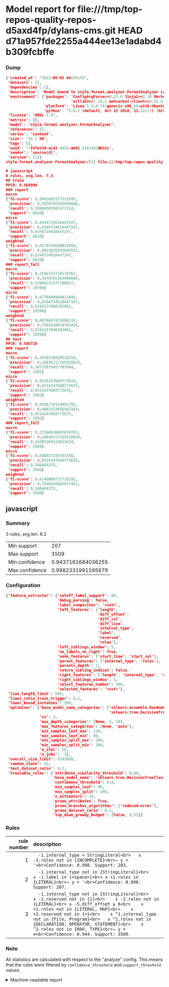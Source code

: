 # Model report for file:///tmp/top-repos-quality-repos-d5axd4fp/dylans-cms.git HEAD d71a957fde2255a444ee13e1adabd4b309fcbffe

### Dump

```json
{'created_at': '2021-09-02 04:59:55',
 'datasets': [],
 'dependencies': [],
 'description': 'Model bound to style.format.analyzer.FormatAnalyzer Lookout analyzer.',
 'environment': {'packages': 'ConfigArgParse==0.13.0 Jinja2==2.10 MarkupSafe==1.1.1 PyStemmer==1.3.0 PyYAML==5.1 Pympler==0.5 SQLAlchemy==1.2.10 SQLAlchemy-Utils==0.33.3 asdf==2.3.2 bblfsh==2.12.7 boto==2.49.0 boto3==1.9.130 botocore==1.12.130 cachetools==2.0.1 certifi==2019.3.9 chardet==3.0.4 clint==0.5.1 docker==3.7.0 docker-pycreds==0.4.0 dulwich==0.19.11 grpcio==1.19.0 grpcio-tools==1.19.0 humanfriendly==4.16.1 humanize==0.5.1 idna==2.8 jmespath==0.9.4 jsonschema==2.6.0 lookout-sdk==0.4.1 lookout-sdk-ml==0.19.0 lookout-style==0.2.0 lz4==2.1.6 modelforge==0.12.1 numpy==1.16.2 packaging==19.0 pandas==0.22.0 pip==19.0.3 protobuf==3.7.0 psycopg2-binary==2.7.5 pygtrie==2.3 pyparsing==2.3.1 python-dateutil==2.8.0 python-igraph==0.7.1.post6 pytz==2019.1 requests==2.21.0 requirements-parser==0.2.0 scikit-learn==0.20.1 scikit-optimize==0.5.2 scipy==1.2.1 semantic-version==2.6.0 setuptools==40.8.0 six==1.12.0 smart-open==1.8.1 sourced-ml==0.8.2 spdx==2.5.0 stringcase==1.2.0 tabulate==0.8.2 tqdm==4.31.1 '
                             'urllib3==1.24.1 websocket-client==0.55.0 xxhash==1.3.0',
                 'platform': 'Linux-5.4.0-74-generic-x86_64-with-Ubuntu-18.04-bionic',
                 'python': '3.6.7 (default, Oct 22 2018, 11:32:17) [GCC 8.2.0]'},
 'license': 'ODbL-1.0',
 'metrics': {},
 'model': 'style.format.analyzer.FormatAnalyzer',
 'references': [],
 'series': 'Lookout',
 'size': '16.2 kB',
 'tags': [],
 'uuid': '7f47e534-e142-4452-a0d1-5161482db32c',
 'vendor': 'source{d}',
 'version': [1]}
style.format.analyzer.FormatAnalyzer/[1] file:///tmp/top-repos-quality-repos-d5axd4fp/dylans-cms.git d71a957fde2255a444ee13e1adabd4b309fcbffe

# javascript
6 rules, avg.len. 7.3
## train
PPCR: 0.568894
### report
macro
{'f1-score': 0.3491892175333299,
 'precision': 0.3478765203940606,
 'recall': 0.35068505902471314,
 'support': 6028}
micro
{'f1-score': 0.9344724618447247,
 'precision': 0.9344724618447247,
 'recall': 0.9344724618447247,
 'support': 6028}
weighted
{'f1-score': 0.9179759020814859,
 'precision': 0.9023615933660533,
 'recall': 0.9344724618447247,
 'support': 6028}
### report_full
macro
{'f1-score': 0.2596741739178767,
 'precision': 0.3478765203940606,
 'recall': 0.22006131577199817,
 'support': 10596}
micro
{'f1-score': 0.6776948989412896,
 'precision': 0.9344724618447247,
 'recall': 0.5316157040392601,
 'support': 10596}
weighted
{'f1-score': 0.6036807472606119,
 'precision': 0.7584438014781915,
 'recall': 0.5316157040392601,
 'support': 10596}
## test
PPCR: 0.586719
### report
macro
{'f1-score': 0.3438130918528254,
 'precision': 0.34036317155558826,
 'recall': 0.34737879457707044,
 'support': 1502}
micro
{'f1-score': 0.9314247669773634,
 'precision': 0.9314247669773635,
 'recall': 0.9314247669773635,
 'support': 1502}
weighted
{'f1-score': 0.9196734124091792,
 'precision': 0.9082553655943164,
 'recall': 0.9314247669773635,
 'support': 1502}
### report_full
macro
{'f1-score': 0.27260636697078783,
 'precision': 0.34036317155558826,
 'recall': 0.24205369524823434,
 'support': 2560}
micro
{'f1-score': 0.688823239783358,
 'precision': 0.9314247669773635,
 'recall': 0.546484375,
 'support': 2560}
weighted
{'f1-score': 0.6146860721716191,
 'precision': 0.7549418465017441,
 'recall': 0.546484375,
 'support': 2560}
```

## javascript
### Summary
3 rules, avg.len. 6.3

| | |
|-|-|
|Min support|207|
|Max support|3509|
|Min confidence|0.9437161684036255|
|Max confidence|0.9982331991195679|

### Configuration

```json
{'feature_extractor': {'cutoff_label_support': 80,
                       'debug_parsing': False,
                       'label_composites': '<cut>',
                       'left_features': ['length',
                                         'diff_offset',
                                         'diff_col',
                                         'diff_line',
                                         'internal_type',
                                         'label',
                                         'reserved',
                                         'roles'],
                       'left_siblings_window': 5,
                       'no_labels_on_right': True,
                       'node_features': ['start_line', 'start_col'],
                       'parent_features': ['internal_type', 'roles'],
                       'parents_depth': 2,
                       'return_sibling_indices': False,
                       'right_features': ['length', 'internal_type', 'reserved', 'roles'],
                       'right_siblings_window': 5,
                       'select_features_number': 500,
                       'selected_features': '<cut>'},
 'line_length_limit': 500,
 'lines_ratio_train_trigger': 0.2,
 'lower_bound_instances': 500,
 'optimizer': {'base_model_name_categories': ['sklearn.ensemble.RandomForestClassifier',
                                              'sklearn.tree.DecisionTreeClassifier'],
               'cv': 3,
               'max_depth_categories': [None, 5, 10],
               'max_features_categories': [None, 'auto'],
               'min_samples_leaf_max': 120,
               'min_samples_leaf_min': 90,
               'min_samples_split_max': 240,
               'min_samples_split_min': 180,
               'n_iter': 50,
               'n_jobs': -1},
 'overall_size_limit': 5242880,
 'random_state': 42,
 'test_dataset_ratio': 0.2,
 'trainable_rules': {'attribute_similarity_threshold': 0.98,
                     'base_model_name': 'sklearn.tree.DecisionTreeClassifier',
                     'confidence_threshold': 0.8,
                     'min_samples_leaf': 90,
                     'min_samples_split': 240,
                     'n_estimators': 10,
                     'prune_attributes': True,
                     'prune_branches_algorithms': ['reduced-error'],
                     'prune_dataset_ratio': 0.2,
                     'top_down_greedy_budget': [False, 0.5]}}
```

### Rules

| rule number | description |
|----:|:-----|
| 1 | `  -1.internal_type = StringLiteral<br>	∧ -3.roles not in {INCOMPLETE}<br>⇒ y = '<br>Confidence: 0.998. Support: 283.` |
| 2 | `  -1.internal_type not in {StringLiteral}<br>	∧ -1.label in {<space>}<br>	∧ +1.roles in {LITERAL}<br>⇒ y = '<br>Confidence: 0.998. Support: 207.` |
| 3 | `  -1.internal_type not in {StringLiteral}<br>	∧ -1.reserved not in {}}<br>	∧ -2.roles not in {LITERAL}<br>	∧ -5.diff_offset ≥ 6<br>	∧ +1.roles not in {LITERAL, MAP}<br>	∧ +2.reserved not in {=}<br>	∧ ^1.internal_type not in {File, Program}<br>	∧ ^1.roles not in {DECLARATION, OPERATOR, STATEMENT}<br>	∧ ^2.roles not in {MAP, TYPE}<br>⇒ y = ∅<br>Confidence: 0.944. Support: 3509.` |

### Note
All statistics are calculated with respect to the "analyze" config. This means that the rules were filtered by
`confidence_threshold` and `support_threshold` values.

<details>
    <summary>Machine-readable report</summary>
```json
{"javascript": {"avg_rule_len": 6.333333333333333, "max_conf": 0.9982331991195679, "max_support": 3509, "min_conf": 0.9437161684036255, "min_support": 207, "num_rules": 3}}
```
</details>

